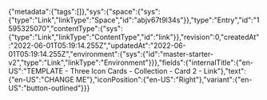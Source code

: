 {"metadata":{"tags":[]},"sys":{"space":{"sys":{"type":"Link","linkType":"Space","id":"abjv67t9l34s"}},"type":"Entry","id":"1595325070","contentType":{"sys":{"type":"Link","linkType":"ContentType","id":"link"}},"revision":0,"createdAt":"2022-06-01T05:19:14.255Z","updatedAt":"2022-06-01T05:19:14.255Z","environment":{"sys":{"id":"master-starter-v2","type":"Link","linkType":"Environment"}}},"fields":{"internalTitle":{"en-US":"TEMPLATE - Three Icon Cards - Collection - Card 2 - Link"},"text":{"en-US":"CHANGE ME"},"iconPosition":{"en-US":"Right"},"variant":{"en-US":"button-outlined"}}}